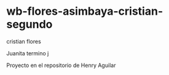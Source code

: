 # wb-flores-asimbaya-cristian-segundo
cristian flores

Juanita
termino j

Proyecto en el repositorio de Henry Aguilar
